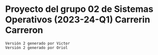 # Proyecto del grupo 02 de Sistemas Operativos (2023-24-Q1) Carrerin Carreron
 
    Versión 2 generado por Victor
    Versión 2 generado por Oriol